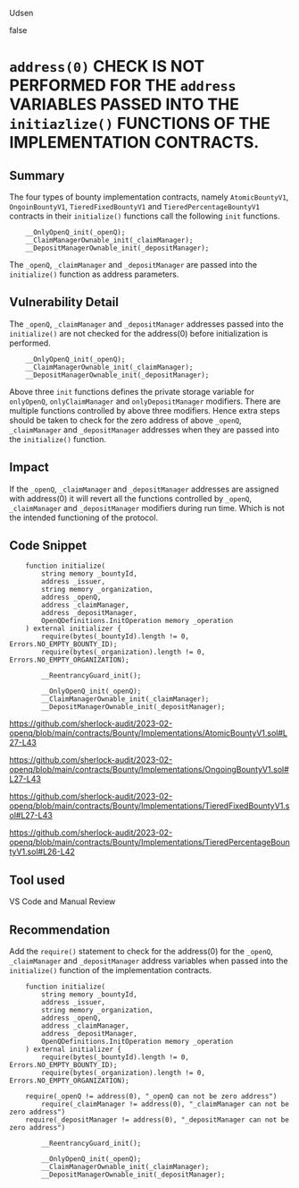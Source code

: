 Udsen

false

# `address(0)` CHECK IS NOT PERFORMED FOR THE `address` VARIABLES PASSED INTO THE `initiazlize()` FUNCTIONS OF THE IMPLEMENTATION CONTRACTS.

## Summary

The four types of bounty implementation contracts, namely `AtomicBountyV1`, `OngoinBountyV1`, `TieredFixedBountyV1` and `TieredPercentageBountyV1` contracts in their `initialize()` functions call the following `init` functions.

        __OnlyOpenQ_init(_openQ); 
        __ClaimManagerOwnable_init(_claimManager); 
        __DepositManagerOwnable_init(_depositManager); 

The `_openQ`, `_claimManager` and `_depositManager` are passed into the `initialize()` function as address parameters.

## Vulnerability Detail

The `_openQ`, `_claimManager` and `_depositManager` addresses passed into the `initialize()` are not checked for the address(0) before initialization is performed. 

        __OnlyOpenQ_init(_openQ); 
        __ClaimManagerOwnable_init(_claimManager); 
        __DepositManagerOwnable_init(_depositManager); 

Above three `init` functions defines the private storage variable for `onlyOpenQ`, `onlyClaimManager` and `onlyDepositManager` modifiers. There are multiple functions controlled by above three modifiers. Hence extra steps should be taken to check for the zero address of above `_openQ`, `_claimManager` and `_depositManager` addresses when they are passed into the `initialize()` function. 

## Impact

If the `_openQ`, `_claimManager` and `_depositManager` addresses are assigned with address(0) it will revert all the functions controlled by  `_openQ`, `_claimManager` and `_depositManager` modifiers during run time. Which is not the intended functioning of the protocol.

## Code Snippet

```solidity
    function initialize(
        string memory _bountyId,
        address _issuer,
        string memory _organization,
        address _openQ,
        address _claimManager,
        address _depositManager,
        OpenQDefinitions.InitOperation memory _operation
    ) external initializer {
        require(bytes(_bountyId).length != 0, Errors.NO_EMPTY_BOUNTY_ID);
        require(bytes(_organization).length != 0, Errors.NO_EMPTY_ORGANIZATION);

        __ReentrancyGuard_init();

        __OnlyOpenQ_init(_openQ); 
        __ClaimManagerOwnable_init(_claimManager);
        __DepositManagerOwnable_init(_depositManager);
```

https://github.com/sherlock-audit/2023-02-openq/blob/main/contracts/Bounty/Implementations/AtomicBountyV1.sol#L27-L43

https://github.com/sherlock-audit/2023-02-openq/blob/main/contracts/Bounty/Implementations/OngoingBountyV1.sol#L27-L43

https://github.com/sherlock-audit/2023-02-openq/blob/main/contracts/Bounty/Implementations/TieredFixedBountyV1.sol#L27-L43

https://github.com/sherlock-audit/2023-02-openq/blob/main/contracts/Bounty/Implementations/TieredPercentageBountyV1.sol#L26-L42

## Tool used

VS Code and Manual Review

## Recommendation

Add the `require()` statement to check for the address(0) for the `_openQ`, `_claimManager` and `_depositManager` address variables when passed into the `initialize()` function of the implementation contracts.

```solidity
    function initialize(
        string memory _bountyId,
        address _issuer,
        string memory _organization,
        address _openQ,
        address _claimManager,
        address _depositManager,
        OpenQDefinitions.InitOperation memory _operation
    ) external initializer {
        require(bytes(_bountyId).length != 0, Errors.NO_EMPTY_BOUNTY_ID);
        require(bytes(_organization).length != 0, Errors.NO_EMPTY_ORGANIZATION);

	require(_openQ != address(0), "_openQ can not be zero address")
        require(_claimManager != address(0), "_claimManager can not be zero address")
	require(_depositManager != address(0), "_depositManager can not be zero address")

        __ReentrancyGuard_init();

        __OnlyOpenQ_init(_openQ); 
        __ClaimManagerOwnable_init(_claimManager);
        __DepositManagerOwnable_init(_depositManager);
```
